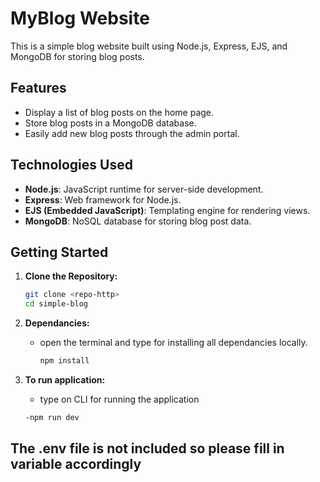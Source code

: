 #  MyBlog Website

This is a simple blog website built using Node.js, Express, EJS, and MongoDB for storing blog posts.

## Features

- Display a list of blog posts on the home page.
- Store blog posts in a MongoDB database.
- Easily add new blog posts through the admin portal.

## Technologies Used

- **Node.js**: JavaScript runtime for server-side development.
- **Express**: Web framework for Node.js.
- **EJS (Embedded JavaScript)**: Templating engine for rendering views.
- **MongoDB**: NoSQL database for storing blog post data.

## Getting Started

1. **Clone the Repository:**

   ```bash
   git clone <repo-http>
   cd simple-blog

2. **Dependancies:**
    - open the terminal and type for installing all dependancies locally.
      ```bash
      npm install

3. **To run application:**
   - type on CLI for running the application
    ```bash
   -npm run dev 

## The .env file is not included so please fill in variable accordingly
